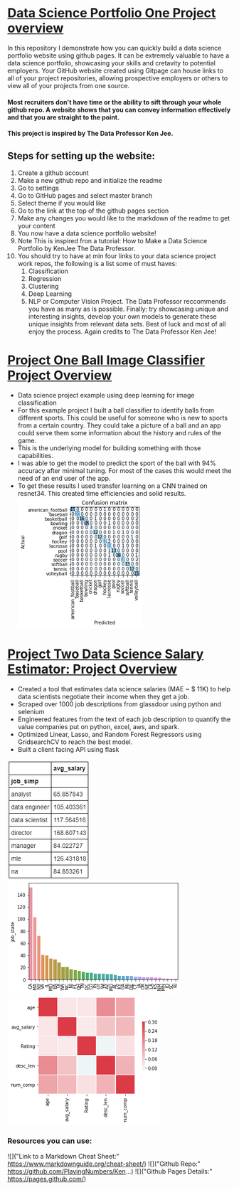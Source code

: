 # [Data Science Portfolio One Project overview](https://github.com/DataEngineeringGuru/Data-Science-Portfolio-One)
In this repository I demonstrate how you can quickly build a data science portfolio website using github pages. 
It can be extremely valuable to have a data science portfolio, showcasing your skills and cretavity to potential employers. Your GitHub website created using Gitpage can house links to all of your project repositories, allowing prospective employers or others to view all of your projects from one source.
#### Most recruiters don't have time or the ability to sift through your whole github repo. A website shows that you can convey information effectively and that you are straight to the point. 
#### This project is inspired by The Data Professor Ken Jee.
  
## Steps for setting up the website:
1.  Create a github account
2.  Make a new github repo and initialize the readme
3.  Go to settings 
4.  Go to GitHub pages and select master branch
5.  Select theme if you would like
6.  Go to the link at the top of the github pages section 
7.  Make any changes you would like to the markdown of the readme to get your content
8.  You now have a data science portfolio website!
9.  Note This is inspired fron a tutorial: How to Make a Data Science Portfolio by KenJee The Data Professor. 
10. You should try to have at min four links to your data science project work repos, the following is a list some of must haves:
    1. Classification
    2. Regression
    3. Clustering
    4. Deep Learning
    5. NLP or Computer Vision Project.
 The Data Professor reccommends you have as many as is possible.
 Finally: try showcasing unique and interesting insights, develop your own models to generate these unique insights from relevant data sets.
 Best of luck and most of all enjoy the process.
 Again credits to The Data Professor Ken Jee!
  

# [Project One Ball Image Classifier Project Overview](https://github.com/PlayingNumbers/ball_image_classifier)
* Data science project example using deep learning for image classification 
* For this example project I built a ball classifier to identify balls from different sports. This could be useful for someone who is new to sports from a certain  country. They could take a picture of a ball and an app could serve them some information about the history and rules of the game. 
* This is the underlying model for building something with those capabilities. 
* I was able to get the model to predict the sport of the ball with 94% accuracy after minimal tuning. For most of the cases this would meet the need of an end user of the app. 
* To get these results I used transfer learning on a CNN trained on resnet34. This created time efficiencies and solid results. 
![](https://github.com/DataEngineeringGuru/Data-Guru/blob/master/images/matrix_results.png "matrix results")


# [Project Two Data Science Salary Estimator: Project Overview](https://github.com/PlayingNumbers/ds_salary_proj)
* Created a tool that estimates data science salaries (MAE ~ $ 11K) to help data scientists negotiate their income when they get a job.
* Scraped over 1000 job descriptions from glassdoor using python and selenium
* Engineered features from the text of each job description to quantify the value companies put on python, excel, aws, and spark. 
* Optimized Linear, Lasso, and Random Forest Regressors using GridsearchCV to reach the best model. 
* Built a client facing API using flask 

![]( https://github.com/DataEngineeringGuru/Data-Guru/blob/master/images/salary_by_job_title.png "Salary by Position")
![]( https://github.com/DataEngineeringGuru/Data-Guru/blob/master/images/positions_by_state.png "Job Opportunities by State")
![]( https://github.com/DataEngineeringGuru/Data-Guru/blob/master/images/correlation_visual.png "Correlations")

### Resources you can use:
![]("Link to a Markdown Cheat Sheet:" https://www.markdownguide.org/cheat-sheet/)
![]("Github Repo:" https://github.com/PlayingNumbers/Ken...)
![]("Github Pages Details:" https://pages.github.com/)
